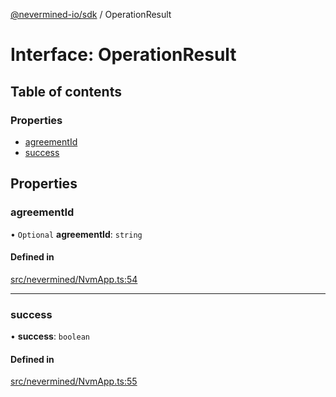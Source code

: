 [@nevermined-io/sdk](../code-reference.md) / OperationResult

# Interface: OperationResult

## Table of contents

### Properties

- [agreementId](OperationResult.md#agreementid)
- [success](OperationResult.md#success)

## Properties

### agreementId

• `Optional` **agreementId**: `string`

#### Defined in

[src/nevermined/NvmApp.ts:54](https://github.com/nevermined-io/sdk-js/blob/e4809d494b1dd12cc268e67289765b571409560d/src/nevermined/NvmApp.ts#L54)

---

### success

• **success**: `boolean`

#### Defined in

[src/nevermined/NvmApp.ts:55](https://github.com/nevermined-io/sdk-js/blob/e4809d494b1dd12cc268e67289765b571409560d/src/nevermined/NvmApp.ts#L55)

